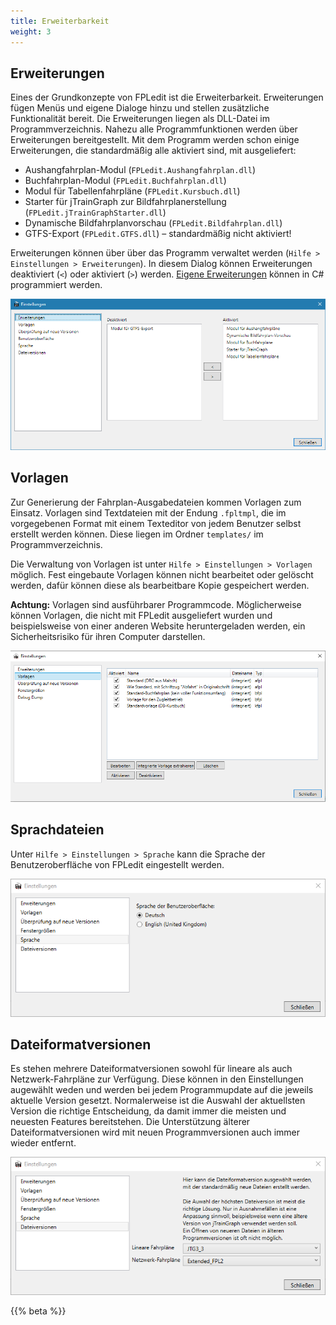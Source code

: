 ```yaml
---
title: Erweiterbarkeit
weight: 3
---
```


## Erweiterungen
Eines der Grundkonzepte von FPLedit ist die Erweiterbarkeit. Erweiterungen fügen Menüs und eigene Dialoge hinzu und stellen zusätzliche Funktionalität bereit. Die Erweiterungen liegen als DLL-Datei im Programmverzeichnis. Nahezu alle Programmfunktionen werden über Erweiterungen bereitgestellt. Mit dem Programm werden schon einige Erweiterungen, die standardmäßig alle aktiviert sind, mit ausgeliefert:

* Aushangfahrplan-Modul (`FPLedit.Aushangfahrplan.dll`)
* Buchfahrplan-Modul (`FPLedit.Buchfahrplan.dll`)
* Modul für Tabellenfahrpläne (`FPLedit.Kursbuch.dll`)
* Starter für jTrainGraph zur Bildfahrplanerstellung (`FPLedit.jTrainGraphStarter.dll`)
* Dynamische Bildfahrplanvorschau (`FPLedit.Bildfahrplan.dll`)
* GTFS-Export (`FPLedit.GTFS.dll`) – standardmäßig nicht aktiviert!

Erweiterungen können über über das Programm verwaltet werden (`Hilfe > Einstellungen > Erweiterungen`). In diesem Dialog können Erweiterungen deaktiviert (`<`) oder aktiviert (`>`) werden. [Eigene Erweiterungen](/dev/) können in C# programmiert werden.

![Verwaltung der vorhandenen FPLedit-Erweiterungen](erweiterungsfenster.png)

## Vorlagen
Zur Generierung der Fahrplan-Ausgabedateien kommen Vorlagen zum Einsatz. Vorlagen sind Textdateien mit der Endung `.fpltmpl`, die im vorgegebenen Format mit einem Texteditor von jedem Benutzer selbst erstellt werden können. Diese liegen im Ordner `templates/` im Programmverzeichnis.

Die Verwaltung von Vorlagen ist unter `Hilfe > Einstellungen > Vorlagen` möglich. Fest eingebaute Vorlagen können nicht bearbeitet oder gelöscht werden, dafür können diese als bearbeitbare Kopie gespeichert werden.

**Achtung:** Vorlagen sind ausführbarer Programmcode. Möglicherweise können Vorlagen, die nicht mit FPLedit ausgeliefert wurden und beispielsweise von einer anderen Website heruntergeladen werden, ein Sicherheitsrisiko für ihren Computer darstellen.

![Verwaltung der vorhandenen Fahrplan-Vorlagen](vorlagenfenster.png)

## Sprachdateien
Unter `Hilfe > Einstellungen > Sprache` kann die Sprache der Benutzeroberfläche von FPLedit eingestellt werden.

![Auswahl der Sprache der Benutzeroberfläche](sprachfenster.png)

## Dateiformatversionen

Es stehen mehrere Dateiformatversionen sowohl für lineare als auch Netzwerk-Fahrpläne zur Verfügung. Diese können in den Einstellungen augewählt weden und werden bei jedem Programmupdate auf die jeweils aktuelle Version gesetzt. Normalerweise ist die Auswahl der aktuellsten Version die richtige Entscheidung, da damit immer die meisten und neuesten Features bereitstehen. Die Unterstützung älterer Dateiformatversionen wird mit neuen Programmversionen auch immer wieder entfernt.

![Auswahl der Standard-Dateiformatversionen](dateiformatfenster.png)

{{% beta %}}
